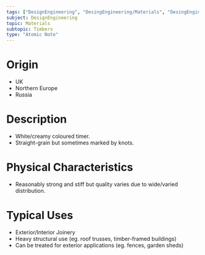```yaml
---
tags: ["DesignEngineering", "DesingEngineering/Materials", "DesingEngineering/Materials/Timbers", "DesingEngineering/Materials/Timbers/Softwoods"]
subject: DesignEngineering
topic: Materials
subtopic: Timbers
type: "Atomic Note"
---
```


# Origin
 - UK
 - Northern Europe
 - Russia

# Description 
 - White/creamy coloured timer.
 - Straight-grain but sometimes marked by knots.

# Physical Characteristics 
 - Reasonably strong and stiff but quality varies due to wide/varied distribution.

# Typical Uses 
 - Exterior/Interior Joinery
 - Heavy structural use (eg. roof trusses, timber-framed buildings)
 - Can be treated for exterior applications (eg. fences, garden sheds)